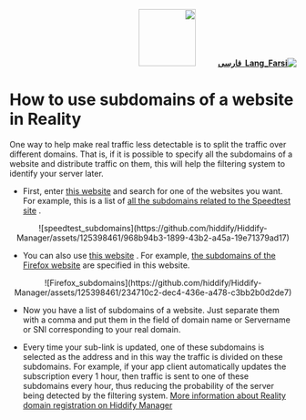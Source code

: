 <div dir="rtl" markdown="1">

[**![Lang_Farsi](https://user-images.githubusercontent.com/125398461/234186932-52f1fa82-52c6-417f-8b37-08fe9250a55f.png) &nbsp;فارسی**](https://docs.hiddify.com/fa/Hiddify-Manager.wiki/%D9%86%D8%AD%D9%88%D9%87-%D8%A7%D8%B3%D8%AA%D9%81%D8%A7%D8%AF%D9%87-%D8%A7%D8%B2-%DA%86%D9%86%D8%AF%DB%8C%D9%86-%D8%B2%DB%8C%D8%B1%D8%AF%D8%A7%D9%85%D9%86%D9%87-%DB%8C%DA%A9-%D9%88%D8%A8%D8%B3%D8%A7%DB%8C%D8%AA-%D8%AF%D8%B1-%D8%B1%DB%8C%D8%A7%D9%84%DB%8C%D8%AA%DB%8C)&nbsp;&nbsp;&nbsp;&nbsp;&nbsp;&nbsp;&nbsp;&nbsp;&nbsp;&nbsp;<a href="https://github.com/hiddify/hiddify-config/wiki/All-tutorials-and-videos"><img width="100" src="https://github.com/hiddify/hiddify-config/assets/125398461/8ac5b906-105c-4b98-acf5-0e12e39e33f6" /></a>

</div>

# How to use subdomains of a website in Reality

One way to help make real traffic less detectable is to split the traffic over different domains. That is, if it is possible to specify all the subdomains of a website and distribute traffic on them, this will help the filtering system to identify your server later.

- First, enter [this website](https://subdomainfinder.c99.nl/) and search for one of the websites you want. For example, this is a list of [all the subdomains related to the Speedtest site](https://subdomainfinder.c99.nl/scans/2023-11-20/speedtest.net) .

<div align=center markdown=1>
![speedtest_subdomains](https://github.com/hiddify/Hiddify-Manager/assets/125398461/968b94b3-1899-43b2-a45a-19e71379ad17)

</div>

- You can also use [this website](https://crt.sh/) . For example, [the subdomains of the Firefox website](https://crt.sh/?q=mozilla.org) are specified in this website.

<div align=center markdown=1>
![Firefox_subdomains](https://github.com/hiddify/Hiddify-Manager/assets/125398461/234710c2-dec4-436e-a478-c3bb2b0d2de7)

</div>

- Now you have a list of subdomains of a website. Just separate them with a comma and put them in the field of domain name or Servername or SNI corresponding to your real domain.

- Every time your sub-link is updated, one of these subdomains is selected as the address and in this way the traffic is divided on these subdomains. For example, if your app client automatically updates the subscription every 1 hour, then traffic is sent to one of these subdomains every hour, thus reducing the probability of the server being detected by the filtering system. [More information about Reality domain registration on Hiddify Manager](https://docs.hiddify.com/Hiddify-Manager.wiki/How-to-use-Reality-on-Hiddify)
